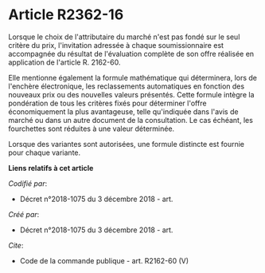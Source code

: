 # Article R2362-16

Lorsque le choix de l'attributaire du marché n'est pas fondé sur le seul critère du prix, l'invitation adressée à chaque
soumissionnaire est accompagnée du résultat de l'évaluation complète de son offre réalisée en application de l'article R.
2162-60. 

Elle mentionne également la formule mathématique qui déterminera, lors de l'enchère électronique, les reclassements
automatiques en fonction des nouveaux prix ou des nouvelles valeurs présentés. Cette formule intègre la pondération de tous
les critères fixés pour déterminer l'offre économiquement la plus avantageuse, telle qu'indiquée dans l'avis de marché ou
dans un autre document de la consultation. Le cas échéant, les fourchettes sont réduites à une valeur déterminée. 

Lorsque des variantes sont autorisées, une formule distincte est fournie pour chaque variante.

**Liens relatifs à cet article**

_Codifié par_:

  - Décret n°2018-1075 du 3 décembre 2018 - art.

_Créé par_:

  - Décret n°2018-1075 du 3 décembre 2018 - art.

_Cite_:

  - Code de la commande publique - art. R2162-60 (V)
